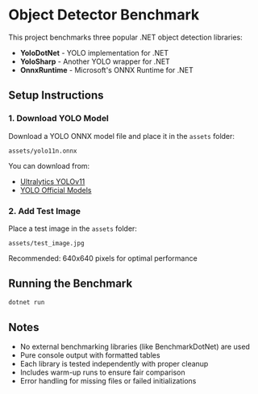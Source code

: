 # Object Detector Benchmark

This project benchmarks three popular .NET object detection libraries:
- **YoloDotNet** - YOLO implementation for .NET
- **YoloSharp** - Another YOLO wrapper for .NET  
- **OnnxRuntime** - Microsoft's ONNX Runtime for .NET

## Setup Instructions

### 1. Download YOLO Model
Download a YOLO ONNX model file and place it in the `assets` folder:
```
assets/yolo11n.onnx
```

You can download from:
- [Ultralytics YOLOv11](https://github.com/ultralytics/assets/releases)
- [YOLO Official Models](https://docs.ultralytics.com/models/yolo11/)

### 2. Add Test Image
Place a test image in the `assets` folder:
```
assets/test_image.jpg
```

Recommended: 640x640 pixels for optimal performance

## Running the Benchmark

```bash
dotnet run
```

## Notes

- No external benchmarking libraries (like BenchmarkDotNet) are used
- Pure console output with formatted tables
- Each library is tested independently with proper cleanup
- Includes warm-up runs to ensure fair comparison
- Error handling for missing files or failed initializations
